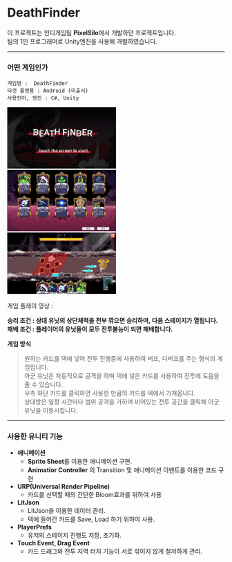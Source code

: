 # DeathFinder
 이 프로젝트는 인디게임팀 **PixelSilo**에서 개발하던 프로젝트입니다.   
 팀의 1인 프로그래머로 Unity엔진을 사용해 개발하였습니다.
 
 -----
### 어떤 게임인가

    게임명 :  DeathFinder
    타겟 플랫폼 : Android (미출시)
    사용언어, 엔진 : C#, Unity
    
 <img src = "./DeathFinder/img/DF1.PNG" width = "50%" height = "50%" title = "px Set" alt = "DF1"></img>
 <img src = "./DeathFinder/img/DF2.PNG" width = "50%" height = "50%" title = "px Set" alt = "DF2"></img>
 <img src = "./DeathFinder/img/DF3.PNG" width = "50%" height = "50%" title = "px Set" alt = "DF3"></img>
 
 게임 플레이 영상 :
 
 **승리 조건 : 상대 유닛의 상단체력을 전부 깎으면 승리하며, 다음 스테이지가 열립니다.**   
 **패배 조건 : 플레이어의 유닛들이 모두 전투불능이 되면 패배합니다.**
 
 **게임 방식**  
 > 원하는 카드를 덱에 넣어 전투 진행중에 사용하여 버프, 디버프를 주는 형식의 게임입니다.   
 > 아군 유닛은 자동적으로 공격을 하며 덱에 넣은 카드를 사용하여 전투에 도움을 줄 수 있습니다.   
 > 우측 하단 카드를 클릭하면 사용한 만큼의 카드를 덱에서 가져옵니다.   
 > 상대방은 일정 시간마다 범위 공격을 가하며 비어있는 전투 공간을 클릭해 아군 유닛을 이동시킵니다.   
 
------
### 사용한 유니티 기능
 * **애니메이션**
   * **Sprite Sheet**를 이용한 애니메이션 구현.
   * **Animatior Controller** 의 Transition 및 애니메이션 이벤트를 이용한 코드 구현
 * **URP(Universal Render Pipeline)**
   * 카드를 선택할 때의 간단한 Bloom효과를 위하여 사용
 * **LitJson**
   * LitJson을 이용한 데이터 관리.
   * 덱에 들어간 카드를 Save, Load 하기 위하여 사용.
 * **PlayerPrefs**
   * 유저의 스테이지 진행도 저장, 초기화.
 * **Touch Event, Drag Event**
   * 카드 드래그와 전투 지역 터치 기능이 서로 섞이지 않게 철저하게 관리.
  
